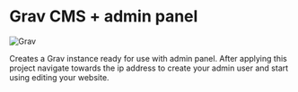 # Grav CMS + admin panel
![Grav](https://github.com/MrKhalidJ/IaC/blob/main/4.grav_cms_with_admin/grav-logo.png)

Creates a Grav instance ready for use with admin panel. After applying this project navigate towards the ip address to create your admin user and start using editing your website.
